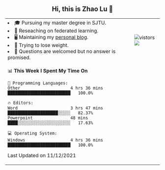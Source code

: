 <h2 align="center"> Hi, this is Zhao Lu 👋</h2>

<table style="overflow:hidden;">
    <tr> 
        <td>
            <li>🎓 Pursuing my master degree in SJTU.</li>
            <li>🌱 Reseaching on federated learning.</li>
            <li>🖥️ Maintaining my <a href="https://ifarewell.xyz">personal blog</a>.</li>
            <li>💪 Trying to lose weight.</li>
            <li>💬 Questions are welcomed but no answer is promised.</li> 
        </td>
        <td>
            <img src="https://visitor-badge.glitch.me/badge?page_id=ifarewell" alt="vistors" />
        <br>
          <img src="https://github-readme-stats.vercel.app/api?username=ifarewell&theme=graywhite&hide=prs,contribs&show_icons=true&hide_border=true&icon_color=CE1D2D&text_color=718096&bg_color=ffffff&hide_title=true" />
        </td>
    </tr>
    <tr>
        <td colspan="2">
            
<!--START_SECTION:waka-->
📊 **This Week I Spent My Time On** 

```text
💬 Programming Languages: 
Other                    4 hrs 36 mins       █████████████████████████   100.0%

🔥 Editors: 
Word                     3 hrs 47 mins       ████████████████████░░░░░   82.37% 
Powerpoint               48 mins             ████░░░░░░░░░░░░░░░░░░░░░   17.63%

💻 Operating System: 
Windows                  4 hrs 36 mins       █████████████████████████   100.0%

```


 Last Updated on 11/12/2021
<!--END_SECTION:waka-->
            
</td></tr>
</table>

